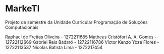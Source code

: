 # MarkeTI

Projeto de semestre da Unidade Curricular Programação de Soluções Computacionais

Raphael de Freitas Oliveira - 1272211685
Matheus Cristófori A. A. Gomes - 12722112669
Gabriel Reis Badaró - 12722116786
Victor Kenzo Yoza Flores - 12722113537
Nicolas Batista Lima - 1272217454